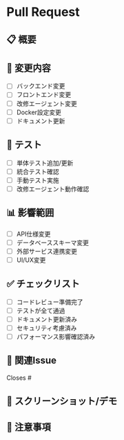 # Pull Request

## 📋 概要
<!-- このPRの目的と概要を記述してください -->

## 🔄 変更内容
<!-- 変更内容を具体的に記述してください -->
- [ ] バックエンド変更
- [ ] フロントエンド変更
- [ ] 改修エージェント変更
- [ ] Docker設定変更
- [ ] ドキュメント更新

## 🧪 テスト
<!-- テスト内容を記述してください -->
- [ ] 単体テスト追加/更新
- [ ] 統合テスト確認
- [ ] 手動テスト実施
- [ ] 改修エージェント動作確認

## 📊 影響範囲
<!-- この変更が影響する範囲を記述してください -->
- [ ] API仕様変更
- [ ] データベーススキーマ変更
- [ ] 外部サービス連携変更
- [ ] UI/UX変更

## ✅ チェックリスト
- [ ] コードレビュー準備完了
- [ ] テストが全て通過
- [ ] ドキュメント更新済み
- [ ] セキュリティ考慮済み
- [ ] パフォーマンス影響確認済み

## 🔗 関連Issue
<!-- 関連するIssueがあればリンクしてください -->
Closes #

## 📸 スクリーンショット/デモ
<!-- UI変更がある場合はスクリーンショットを添付してください -->

## 🚨 注意事項
<!-- レビュアーが注意すべき点があれば記述してください -->
